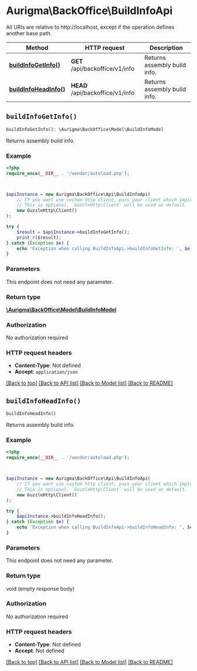 # Aurigma\BackOffice\BuildInfoApi

All URIs are relative to http://localhost, except if the operation defines another base path.

| Method | HTTP request | Description |
| ------------- | ------------- | ------------- |
| [**buildInfoGetInfo()**](BuildInfoApi.md#buildInfoGetInfo) | **GET** /api/backoffice/v1/info | Returns assembly build info. |
| [**buildInfoHeadInfo()**](BuildInfoApi.md#buildInfoHeadInfo) | **HEAD** /api/backoffice/v1/info | Returns assembly build info. |


## `buildInfoGetInfo()`

```php
buildInfoGetInfo(): \Aurigma\BackOffice\Model\BuildInfoModel
```

Returns assembly build info.

### Example

```php
<?php
require_once(__DIR__ . '/vendor/autoload.php');



$apiInstance = new Aurigma\BackOffice\Api\BuildInfoApi(
    // If you want use custom http client, pass your client which implements `GuzzleHttp\ClientInterface`.
    // This is optional, `GuzzleHttp\Client` will be used as default.
    new GuzzleHttp\Client()
);

try {
    $result = $apiInstance->buildInfoGetInfo();
    print_r($result);
} catch (Exception $e) {
    echo 'Exception when calling BuildInfoApi->buildInfoGetInfo: ', $e->getMessage(), PHP_EOL;
}
```

### Parameters

This endpoint does not need any parameter.

### Return type

[**\Aurigma\BackOffice\Model\BuildInfoModel**](../Model/BuildInfoModel.md)

### Authorization

No authorization required

### HTTP request headers

- **Content-Type**: Not defined
- **Accept**: `application/json`

[[Back to top]](#) [[Back to API list]](../../README.md#endpoints)
[[Back to Model list]](../../README.md#models)
[[Back to README]](../../README.md)

## `buildInfoHeadInfo()`

```php
buildInfoHeadInfo()
```

Returns assembly build info.

### Example

```php
<?php
require_once(__DIR__ . '/vendor/autoload.php');



$apiInstance = new Aurigma\BackOffice\Api\BuildInfoApi(
    // If you want use custom http client, pass your client which implements `GuzzleHttp\ClientInterface`.
    // This is optional, `GuzzleHttp\Client` will be used as default.
    new GuzzleHttp\Client()
);

try {
    $apiInstance->buildInfoHeadInfo();
} catch (Exception $e) {
    echo 'Exception when calling BuildInfoApi->buildInfoHeadInfo: ', $e->getMessage(), PHP_EOL;
}
```

### Parameters

This endpoint does not need any parameter.

### Return type

void (empty response body)

### Authorization

No authorization required

### HTTP request headers

- **Content-Type**: Not defined
- **Accept**: Not defined

[[Back to top]](#) [[Back to API list]](../../README.md#endpoints)
[[Back to Model list]](../../README.md#models)
[[Back to README]](../../README.md)
